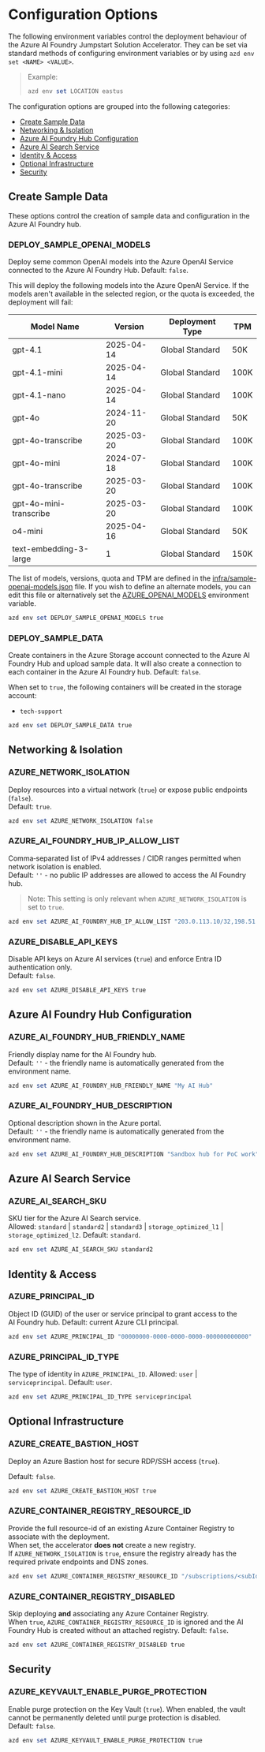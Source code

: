 # Configuration Options

The following environment variables control the deployment behaviour of the Azure AI Foundry Jumpstart Solution Accelerator. They can be set via standard methods of configuring environment variables or by using `azd env set <NAME> <VALUE>`.

> Example:
>
> ```powershell
> azd env set LOCATION eastus
> ```

The configuration options are grouped into the following categories:

- [Create Sample Data](#create-sample-data)
- [Networking & Isolation](#networking--isolation)
- [Azure AI Foundry Hub Configuration](#azure-ai-foundry-hub-configuration)
- [Azure AI Search Service](#azure-ai-search-service)
- [Identity & Access](#identity--access)
- [Optional Infrastructure](#optional-infrastructure)
- [Security](#security)

## Create Sample Data

These options control the creation of sample data and configuration in the Azure AI Foundry hub.

### DEPLOY_SAMPLE_OPENAI_MODELS

Deploy seme common OpenAI models into the Azure OpenAI Service connected to the Azure AI Foundry Hub.
Default: `false`.

This will deploy the following models into the Azure OpenAI Service. If the models aren't available in the selected region, or the quota is exceeded, the deployment will fail:

| Model Name             | Version    | Deployment Type | TPM  |
| ---------------------- | ---------- | --------------- | ---- |
| gpt-4.1                | 2025-04-14 | Global Standard | 50K  |
| gpt-4.1-mini           | 2025-04-14 | Global Standard | 100K |
| gpt-4.1-nano           | 2025-04-14 | Global Standard | 100K |
| gpt-4o                 | 2024-11-20 | Global Standard | 50K  |
| gpt-4o-transcribe      | 2025-03-20 | Global Standard | 100K |
| gpt-4o-mini            | 2024-07-18 | Global Standard | 100K |
| gpt-4o-transcribe      | 2025-03-20 | Global Standard | 100K |
| gpt-4o-mini-transcribe | 2025-03-20 | Global Standard | 100K |
| o4-mini                | 2025-04-16 | Global Standard | 50K  |
| text-embedding-3-large | 1          | Global Standard | 150K |

The list of models, versions, quota and TPM are defined in the [infra/sample-openai-models.json](../infra/sample-openai-models.json) file. If you wish to define an alternate models, you can edit this file or alternatively set the [AZURE_OPENAI_MODELS](#azure-openai-models) environment variable.

```powershell
azd env set DEPLOY_SAMPLE_OPENAI_MODELS true
```

### DEPLOY_SAMPLE_DATA

Create containers in the Azure Storage account connected to the Azure AI Foundry Hub and upload sample data.
It will also create a connection to each container in the Azure AI Foundry hub.
Default: `false`.

When set to `true`, the following containers will be created in the storage account:

- `tech-support`

```powershell
azd env set DEPLOY_SAMPLE_DATA true
```

## Networking & Isolation

### AZURE_NETWORK_ISOLATION

Deploy resources into a virtual network (`true`) or expose public endpoints (`false`).  
Default: `true`.

```powershell
azd env set AZURE_NETWORK_ISOLATION false
```

### AZURE_AI_FOUNDRY_HUB_IP_ALLOW_LIST

Comma‑separated list of IPv4 addresses / CIDR ranges permitted when network isolation is enabled.  
Default: `''` - no public IP addresses are allowed to access the AI Foundry hub.

> Note: This setting is only relevant when `AZURE_NETWORK_ISOLATION` is set to `true`.

```powershell
azd env set AZURE_AI_FOUNDRY_HUB_IP_ALLOW_LIST "203.0.113.10/32,198.51.100.0/24"
```

### AZURE_DISABLE_API_KEYS

Disable API keys on Azure AI services (`true`) and enforce Entra ID authentication only.  
Default: `false`.

```powershell
azd env set AZURE_DISABLE_API_KEYS true
```

## Azure AI Foundry Hub Configuration

### AZURE_AI_FOUNDRY_HUB_FRIENDLY_NAME

Friendly display name for the AI Foundry hub.  
Default: `''` - the friendly name is automatically generated from the environment name.

```powershell
azd env set AZURE_AI_FOUNDRY_HUB_FRIENDLY_NAME "My AI Hub"
```

### AZURE_AI_FOUNDRY_HUB_DESCRIPTION

Optional description shown in the Azure portal.  
Default: `''` - the friendly name is automatically generated from the environment name.

```powershell
azd env set AZURE_AI_FOUNDRY_HUB_DESCRIPTION "Sandbox hub for PoC work"
```

## Azure AI Search Service

### AZURE_AI_SEARCH_SKU

SKU tier for the Azure AI Search service.  
Allowed: `standard` | `standard2` | `standard3` | `storage_optimized_l1` | `storage_optimized_l2`.
Default: `standard`.

```powershell
azd env set AZURE_AI_SEARCH_SKU standard2
```

## Identity & Access

### AZURE_PRINCIPAL_ID

Object ID (GUID) of the user or service principal to grant access to the AI Foundry hub.
Default: current Azure CLI principal.

```powershell
azd env set AZURE_PRINCIPAL_ID "00000000-0000-0000-0000-000000000000"
```

### AZURE_PRINCIPAL_ID_TYPE

The type of identity in `AZURE_PRINCIPAL_ID`.
Allowed: `user` | `serviceprincipal`.
Default: `user`.

```powershell
azd env set AZURE_PRINCIPAL_ID_TYPE serviceprincipal
```

## Optional Infrastructure

### AZURE_CREATE_BASTION_HOST

Deploy an Azure Bastion host for secure RDP/SSH access (`true`).  

Default: `false`.

```powershell
azd env set AZURE_CREATE_BASTION_HOST true
```

### AZURE_CONTAINER_REGISTRY_RESOURCE_ID

Provide the full resource-id of an existing Azure Container Registry to associate with the deployment.  
When set, the accelerator **does not** create a new registry.  
If `AZURE_NETWORK_ISOLATION` is `true`, ensure the registry already has the required private endpoints and DNS zones.

```powershell
azd env set AZURE_CONTAINER_REGISTRY_RESOURCE_ID "/subscriptions/<subId>/resourceGroups/rg-xyz/providers/Microsoft.ContainerRegistry/registries/acrExisting"
```

### AZURE_CONTAINER_REGISTRY_DISABLED

Skip deploying **and** associating any Azure Container Registry.  
When `true`, `AZURE_CONTAINER_REGISTRY_RESOURCE_ID` is ignored and the AI Foundry Hub is created without an attached registry.
Default: `false`.

```powershell
azd env set AZURE_CONTAINER_REGISTRY_DISABLED true
```

## Security

### AZURE_KEYVAULT_ENABLE_PURGE_PROTECTION

Enable purge protection on the Key Vault (`true`). When enabled, the vault cannot be permanently deleted until purge protection is disabled.  
Default: `false`.

```powershell
azd env set AZURE_KEYVAULT_ENABLE_PURGE_PROTECTION true
```
